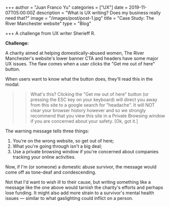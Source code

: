 +++
author = "Juan Franco Yu"
categories = ["UX"]
date = 2019-11-07T05:00:00Z
description = "What is UX writing? Does my business really need that?"
image = "/images/post/post-1.jpg"
title = "Case Study: The River Manchester website"
type = "Blog"

+++
A challenge from UX writer Sherieff R.

**Challenge:**  
   
A charity aimed at helping domestically-abused women, The River Manchester's website's lower banner CTA and headers have some major UX issues. The flaw comes when a user clicks the "Get me out of here" button.  
   
When users want to know what the button does, they'll read this in the modal:  
   
 >> What's this? Clicking the "Get me out of here" button (or pressing the ESC key on your keyboard) will direct you away from this site to a google search for "headache". It will NOT clear your browser history however and so we strongly recommend that you view this site in a Private Browsing window if you are concerned about your safety. \[Ok, got it.\]  
   
   
The warning message tells three things:  
   
 1. You're on the wrong website, so get out of here;  
 2. What you're going through isn't a big deal;  
 3. Use a private browsing window if you're concerned about companies tracking your online activities.  
   
Now, if I'm (or someone) a domestic abuse survivor, the message would come off as tone-deaf and condescending.  
   
Not that I'd want to wish ill to their cause, but writing something like a message like the one above would tarnish the charity's efforts and perhaps lose funding. It might also add more strain to a survivor's mental health issues — similar to what gaslighting could inflict on a person.  
   
   
 